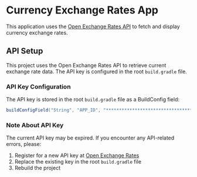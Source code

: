 # Currency Exchange Rates App

This application uses the [Open Exchange Rates API](https://openexchangerates.org) to fetch and display currency exchange rates.

## API Setup

This project uses the Open Exchange Rates API to retrieve current exchange rate data. The API key is configured in the root `build.gradle` file.

### API Key Configuration

The API key is stored in the root `build.gradle` file as a BuildConfig field:

```gradle
buildConfigField("String", "APP_ID", "************************************")
```

### Note About API Key

The current API key  may be expired. If you encounter any API-related errors, please:

1. Register for a new API key at [Open Exchange Rates](https://openexchangerates.org/signup)
2. Replace the existing key in the root `build.gradle` file
3. Rebuild the project
